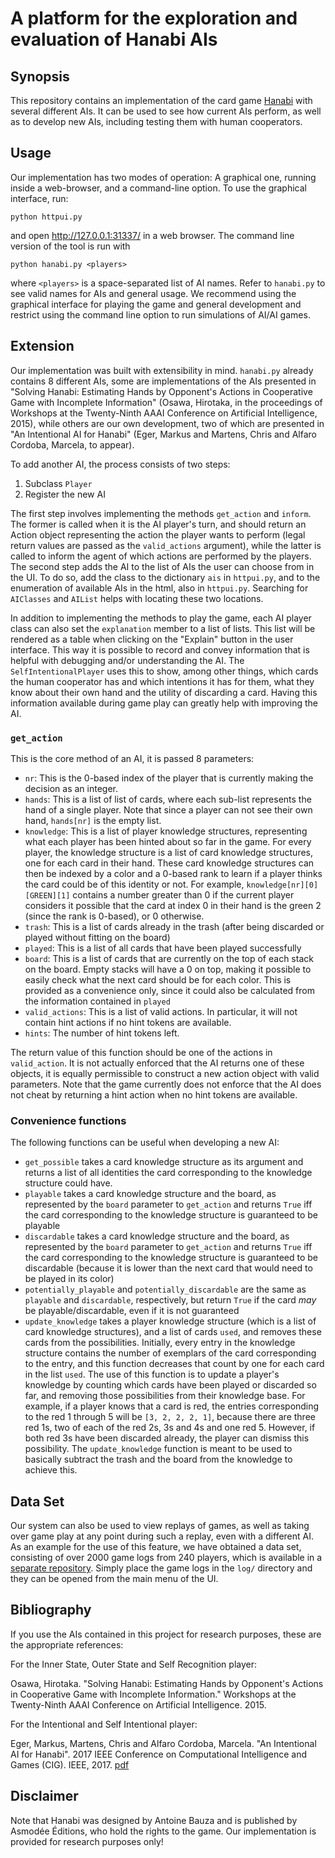 # A platform for the exploration and evaluation of Hanabi AIs

## Synopsis

This repository contains an implementation of the card game [Hanabi](https://boardgamegeek.com/boardgame/98778/hanabi) with several different AIs. It can be used to see how current AIs perform, as well as to develop new AIs, including testing them with human cooperators.

## Usage

Our implementation has two modes of operation: A graphical one, running inside a web-browser, and a command-line option. To use the graphical interface, run:

```python httpui.py```

and open http://127.0.0.1:31337/ in a web browser. The command line version of the tool is run with

```python hanabi.py <players>```

where `<players>` is a space-separated list of AI names. Refer to `hanabi.py` to see valid names for AIs and general usage. We recommend using the graphical interface for playing the game and general development and restrict using the command line option to run simulations of AI/AI games.

## Extension

Our implementation was built with extensibility in mind. `hanabi.py` already contains 8 different AIs, some are implementations of the AIs presented in "Solving Hanabi: Estimating Hands by Opponent's Actions in Cooperative Game with Incomplete Information" (Osawa, Hirotaka, in the proceedings of Workshops at the Twenty-Ninth AAAI Conference on Artificial Intelligence, 2015), while others are our own development, two of which are presented in "An Intentional AI for Hanabi" (Eger, Markus and Martens, Chris and Alfaro Cordoba, Marcela, to appear). 

To add another AI, the process consists of two steps:
1. Subclass `Player`
2. Register the new AI

The first step involves implementing the methods `get_action` and `inform`. The former is called when it is the AI player's turn, and should return an Action object representing the action the player wants to perform (legal return values are passed as the `valid_actions` argument), while the latter is called to inform the agent of which actions are performed by the players. The second step adds the AI to the list of AIs the user can choose from in the UI. To do so, add the class to the dictionary `ais` in `httpui.py`, and to the enumeration of available AIs in the html, also in `httpui.py`. Searching for `AIClasses` and `AIList` helps with locating these two locations.

In addition to implementing the methods to play the game, each AI player class can also set the `explanation` member to a list of lists. This list will be rendered as a table when clicking on the "Explain" button in the user interface. This way it is possible to record and convey information that is helpful with debugging and/or understanding the AI. The `SelfIntentionalPlayer` uses this to show, among other things, which cards the human cooperator has and which intentions it has for them, what they know about their own hand and the utility of discarding a card. Having this information available during game play can greatly help with improving the AI.

### `get_action`
 
This is the core method of an AI, it is passed 8 parameters:
* `nr`: This is the 0-based index of the player that is currently making the decision as an integer.
* `hands`: This is a list of list of cards, where each sub-list represents the hand of a single player. Note that since a player can not see their own hand, `hands[nr]` is the empty list.
* `knowledge`: This is a list of player knowledge structures, representing what each player has been hinted about so far in the game. For every player, the knowledge structure is a list of card knowledge structures, one for each card in their hand. These card knowledge structures can then be indexed by a color and a 0-based rank to learn if a player thinks the card could be of this identity or not. For example, `knowledge[nr][0][GREEN][1]` contains a number greater than 0 if the current player considers it possible that the card at index 0 in their hand is the green 2 (since the rank is 0-based), or 0 otherwise.
* `trash`: This is a list of cards already in the trash (after being discarded or played without fitting on the board)
* `played`: This is a list of all cards that have been played successfully
* `board`: This is a list of cards that are currently on the top of each stack on the board. Empty stacks will have a 0 on top, making it possible to easily check what the next card should be for each color. This is provided as a convenience only, since it could also be calculated from the information contained in `played`
* `valid_actions`: This is a list of valid actions. In particular, it will not contain hint actions if no hint tokens are available.
* `hints`: The number of hint tokens left.

The return value of this function should be one of the actions in `valid_action`. It is not actually enforced that the AI returns one of these objects, it is equally permissible to construct a new action object with valid parameters. Note that the game currently does not enforce that the AI does not cheat by returning a hint action when no hint tokens are available. 

### Convenience functions

The following functions can be useful when developing a new AI:

* `get_possible` takes a card knowledge structure as its argument and returns a list of all identities the card corresponding to the knowledge structure could have.
* `playable` takes a card knowledge structure and the board, as represented by the `board` parameter to `get_action` and returns `True` iff the card corresponding to the knowledge structure is guaranteed to be playable
* `discardable` takes a card knowledge structure and the board, as represented by the `board` parameter to `get_action` and returns `True` iff the card corresponding to the knowledge structure is guaranteed to be discardable (because it is lower than the next card that would need to be played in its color)
* `potentially_playable` and `potentially_discardable` are the same as `playable` and `discardable`, respectively, but return `True` if the card *may* be playable/discardable, even if it is not guaranteed
* `update_knowledge` takes a player knowledge structure (which is a list of card knowledge structures), and a list of cards `used`, and removes these cards from the possibilities. Initially, every entry in the knowledge structure contains the number of exemplars of the card corresponding to the entry, and this function decreases that count by one for each card in the list `used`. The use of this function is to update a player's knowledge by counting which cards have been played or discarded so far, and removing those possibilities from their knowledge base. For example, if a player knows that a card is red, the entries corresponding to the red 1 through 5 will be `[3, 2, 2, 2, 1]`, because there are three red 1s, two of each of the red 2s, 3s and 4s and one red 5. However, if both red 3s have been discarded already, the player can dismiss this possibility. The `update_knowledge` function is meant to be used to basically subtract the trash and the board from the knowledge to achieve this.


## Data Set

Our system can also be used to view replays of games, as well as taking over game play at any point during such a replay, even with a different AI. As an example for the use of this feature, we have obtained a data set, consisting of over 2000 game logs from 240 players, which is available in a [separate repository](https://github.com/yawgmoth/HanabiData). Simply place the game logs in the `log/` directory and they can be opened from the main menu of the UI.

## Bibliography

If you use the AIs contained in this project for research purposes, these are the appropriate references:

For the Inner State, Outer State and Self Recognition player:

Osawa, Hirotaka. "Solving Hanabi: Estimating Hands by Opponent's Actions in Cooperative Game with Incomplete Information." Workshops at the Twenty-Ninth AAAI Conference on Artificial Intelligence. 2015.

For the Intentional and Self Intentional player:

Eger, Markus, Martens, Chris and Alfaro Cordoba, Marcela. "An Intentional AI for Hanabi". 2017 IEEE Conference on Computational Intelligence and Games (CIG). IEEE, 2017. [pdf](http://www.cig2017.com/wp-content/uploads/2017/08/paper_24.pdf)

## Disclaimer

Note that Hanabi was designed by Antoine Bauza and is published by Asmodée Éditions, who hold the rights to the game. Our implementation is provided for research purposes only!
